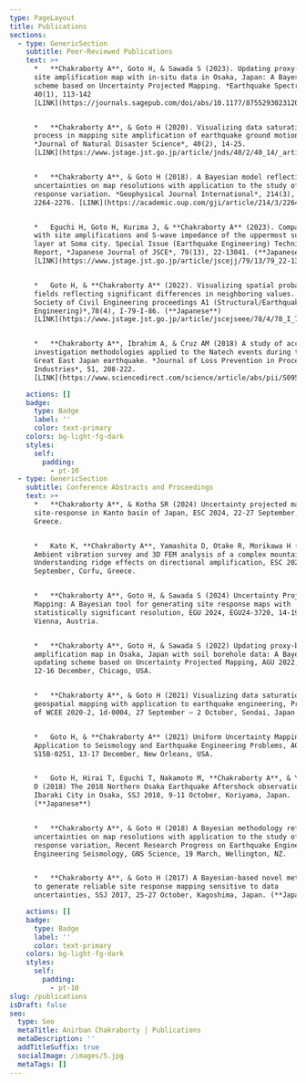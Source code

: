 ```yaml
---
type: PageLayout
title: Publications
sections:
  - type: GenericSection
    subtitle: Peer-Reviewed Publications
    text: >+
      *   **Chakraborty A**, Goto H, & Sawada S (2023). Updating proxy-based
      site amplification map with in-situ data in Osaka, Japan: A Bayesian
      scheme based on Uncertainty Projected Mapping. *Earthquake Spectra,*
      40(1), 113-142
      [LINK](https://journals.sagepub.com/doi/abs/10.1177/87552930231207110)


      *   **Chakraborty A**, & Goto H (2020). Visualizing data saturation
      process in mapping site amplification of earthquake ground motions.
      *Journal of Natural Disaster Science*, 40(2), 14-25.
      [LINK](https://www.jstage.jst.go.jp/article/jnds/40/2/40_14/_article)


      *   **Chakraborty A**, & Goto H (2018). A Bayesian model reflecting
      uncertainties on map resolutions with application to the study of site
      response variation. *Geophysical Journal International*, 214(3),
      2264-2276. [LINK](https://academic.oup.com/gji/article/214/3/2264/5046456)


      *   Eguchi H, Goto H, Kurima J, & **Chakraborty A** (2023). Comparisons
      with site amplifications and S-wave impedance of the uppermost surface
      layer at Soma city. Special Issue (Earthquake Engineering) Technical
      Report, *Japanese Journal of JSCE*, 79(13), 22-13041. (**Japanese**)
      [LINK](https://www.jstage.jst.go.jp/article/jscejj/79/13/79_22-13041/_article/-char/ja/)


      *   Goto H, & **Chakraborty A** (2022). Visualizing spatial probability
      fields reflecting significant differences in neighboring values. *Japan
      Society of Civil Engineering proceedings A1 (Structural/Earthquake
      Engineering)*,78(4), I-79-I-86. (**Japanese**)
      [LINK](https://www.jstage.jst.go.jp/article/jscejseee/78/4/78_I_79/_article/-char/ja/)


      *   **Chakraborty A**, Ibrahim A, & Cruz AM (2018) A study of accident
      investigation methodologies applied to the Natech events during the 2011
      Great East Japan earthquake. *Journal of Loss Prevention in Process
      Industries*, 51, 208-222.
      [LINK](https://www.sciencedirect.com/science/article/abs/pii/S0950423017305028)

    actions: []
    badge:
      type: Badge
      label: ''
      color: text-primary
    colors: bg-light-fg-dark
    styles:
      self:
        padding:
          - pt-10
  - type: GenericSection
    subtitle: Conference Abstracts and Proceedings
    text: >+
      *   **Chakraborty A**, & Kotha SR (2024) Uncertainty projected mapping of
      site-response in Kanto basin of Japan, ESC 2024, 22-27 September, Corfu,
      Greece.


      *   Kato K, **Chakraborty A**, Yamashita D, Otake R, Morikawa H (2024)
      Ambient vibration survey and 3D FEM analysis of a complex mountain:
      Understanding ridge effects on directional amplification, ESC 2024, 22-27
      September, Corfu, Greece.


      *   **Chakraborty A**, Goto H, & Sawada S (2024) Uncertainty Projected
      Mapping: A Bayesian tool for generating site response maps with
      statistically significant resolution, EGU 2024, EGU24-3720, 14-19 April,
      Vienna, Austria.


      *   **Chakraborty A**, Goto H, & Sawada S (2022) Updating proxy-based site
      amplification map in Osaka, Japan with soil borehole data: A Bayesian
      updating scheme based on Uncertainty Projected Mapping, AGU 2022, S45B-08,
      12-16 December, Chicago, USA.


      *   **Chakraborty A**, & Goto H (2021) Visualizing data saturation in
      geospatial mapping with application to earthquake engineering, Proceedings
      of WCEE 2020-2, 1d-0004, 27 September – 2 October, Sendai, Japan.


      *   Goto H, & **Chakraborty A** (2021) Uniform Uncertainty Mapping
      Application to Seismology and Earthquake Engineering Problems, AGU 2021,
      S15B-0251, 13-17 December, New Orleans, USA.


      *   Goto H, Hirai T, Eguchi T, Nakamoto M, **Chakraborty A**, & Yamashita
      D (2018) The 2018 Northern Osaka Earthquake Aftershock observation around
      Ibaraki City in Osaka, SSJ 2018, 9-11 October, Koriyama, Japan. 
      (**Japanese**)


      *   **Chakraborty A**, & Goto H (2018) A Bayesian methodology reflecting
      uncertainties on map resolutions with application to the study of site
      response variation, Recent Research Progress on Earthquake Engineering and
      Engineering Seismology, GNS Science, 19 March, Wellington, NZ.


      *   **Chakraborty A**, & Goto H (2017) A Bayesian-based novel methodology
      to generate reliable site response mapping sensitive to data
      uncertainties, SSJ 2017, 25-27 October, Kagoshima, Japan. (**Japanese**)

    actions: []
    badge:
      type: Badge
      label: ''
      color: text-primary
    colors: bg-light-fg-dark
    styles:
      self:
        padding:
          - pt-10
slug: /publications
isDraft: false
seo:
  type: Seo
  metaTitle: Anirban Chakraborty | Publications
  metaDescription: ''
  addTitleSuffix: true
  socialImage: /images/5.jpg
  metaTags: []
---
```

